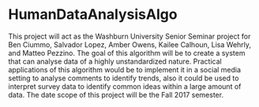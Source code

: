 # HumanDataAnalysisAlgo
This project will act as the Washburn University Senior Seminar project for Ben Ciummo, Salvador Lopez, Amber Owens, Kailee Calhoun, Lisa Wehrly, and Matteo Pezzino. The goal of this algorithm will be to create a system that can analyse data of a highly unstandardized nature. Practical applications of this algorithm would be to implement it in a social media setting to analyse comments to identify trends, also it could be used to interpret survey data to identify common ideas within a large amount of data. The date scope of this project will be the Fall 2017 semester.
